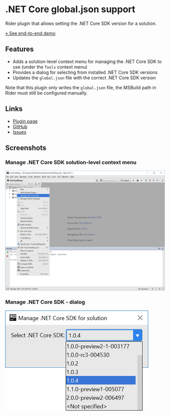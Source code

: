 # .NET Core global.json support

Rider plugin that allows setting the .NET Core SDK version for a solution.

[&raquo; See end-to-end demo](https://raw.githubusercontent.com/maartenba/rider-plugin-globaljson/master/docs/plugin-demo.gif)

## Features

* Adds a solution-level context menu for managing the .NET Core SDK to use (under the `Tools` context menu)
* Provides a dialog for selecting from installed .NET Core SDK versions
* Updates the `global.json` file with the correct .NET Core SDK version

Note that this plugin only writes the `global.json` file, the MSBuild path in Rider must still be configured manually.

## Links

* [Plugin page](https://plugins.jetbrains.com/plugin/9924--net-core-global-json-support)
* [GitHub](https://github.com/maartenba/rider-plugin-globaljson)
* [Issues](https://github.com/maartenba/rider-plugin-globaljson/issues)

## Screenshots

### Manage .NET Core SDK solution-level context menu

![Manage .NET Core SDK - Menu](https://raw.githubusercontent.com/maartenba/rider-plugin-globaljson/master/docs/manage-sdk-menu.png)

### Manage .NET Core SDK - dialog

![Manage .NET Core SDK - Dialog](https://raw.githubusercontent.com/maartenba/rider-plugin-globaljson/master/docs/manage-sdk-dialog.png)

